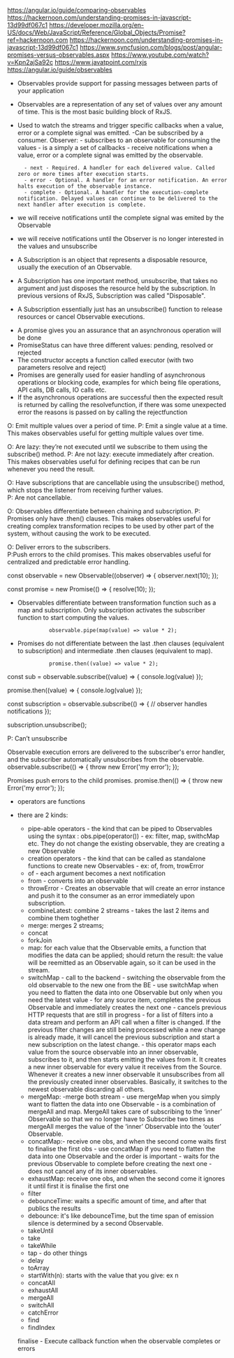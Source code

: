 <!-- Documentation -->

https://angular.io/guide/comparing-observables https://hackernoon.com/understanding-promises-in-javascript-13d99df067c1
https://developer.mozilla.org/en-US/docs/Web/JavaScript/Reference/Global_Objects/Promise?ref=hackernoon.com
https://hackernoon.com/understanding-promises-in-javascript-13d99df067c1
https://www.syncfusion.com/blogs/post/angular-promises-versus-observables.aspx
https://www.youtube.com/watch?v=Kpn2ajSa92c
https://www.javatpoint.com/rxjs
https://angular.io/guide/observables



<!-- Observables -->

- Observables provide support for passing messages between parts of your application
- Observables are a representation of any set of values over any amount of time. This is the most basic building block of RxJS.
- Used to watch the streams and trigger specific callbacks when a value, error or a complete signal was emitted. -Can be subscribed by a consumer.
    Observer:
        - subscribes to an observable for consuming the values
        - is a simply a set of callbacks
        - receive notifications when a value, error or a complete signal was emitted by the observable.

        - next - Required. A handler for each delivered value. Called zero or more times after execution starts.
        - error - Optional. A handler for an error notification. An error halts execution of the observable instance.
        - complete - Optional. A handler for the execution-complete notification. Delayed values can continue to be delivered to the next handler after execution is complete.

- we will receive notifications until the complete signal was emited by the Observable
- we will receive notifications until the Observer is no longer interested in the values and unsubscribe
- A Subscription is an object that represents a disposable resource, usually the execution of an Observable.
- A Subscription has one important method, unsubscribe, that takes no argument and just disposes the resource held by the subscription. In previous versions of RxJS, Subscription was called "Disposable".
- A Subscription essentially just has an unsubscribe() function to release resources or cancel Observable 
executions.


<!-- Promises -->

-   A promise gives you an assurance that an asynchronous operation will be done
-   PromiseStatus can have three different values: pending, resolved or rejected
-   The constructor accepts a function called executor (with two parameters resolve and reject)
-   Promises are generally used for easier handling of asynchronous operations or blocking code, examples for which being file operations, API calls, DB calls,
    IO calls etc.
-   If the asynchronous operations are successful then the expected result is returned by calling the resolvefunction, if there was some unexpected error the
    reasons is passed on by calling the rejectfunction

<!-- Difference between observable and promise -->

O: Emit multiple values over a period of time.
P: Emit a single value at a time.
This makes observables useful for getting multiple values over time.

O: Are lazy: they’re not executed until we subscribe to them using the subscribe() method.
P: Are not lazy: execute immediately after creation.
This makes observables useful for defining recipes that can be run whenever you need the result.

O: Have subscriptions that are cancellable using the unsubscribe() method, which stops the listener from receiving further values.	
P: Are not cancellable.

O: Observables differentiate between chaining and subscription.	
P: Promises only have .then() clauses.
This makes observables useful for creating complex transformation recipes to be used by other part of the system, without causing the work to be executed.

O: Deliver errors to the subscribers.	
P:Push errors to the child promises.
This makes observables useful for centralized and predictable error handling.

<!-- Creation -->
const observable = new Observable((observer) => {
    observer.next(10);
});

const promise = new Promise(() => {
    resolve(10);
});

<!-- Transform -->
- Observables differentiate between transformation function such as a map and subscription. Only subscription activates the subscriber function to start computing the values.

                observable.pipe(map(value) => value * 2);

- Promises do not differentiate between the last .then clauses (equivalent to subscription) and intermediate .then clauses (equivalent to map).

                promise.then((value) => value * 2);

<!-- Subscribe -->

const sub = observable.subscribe((value) => {
    console.log(value)
});

promise.then((value) => {
    console.log(value)
});

<!-- Unsubscribe -->
const subscription = observable.subscribe(() => {
  // observer handles notifications
});

subscription.unsubscribe();

P: Can’t unsubscribe

<!-- Error handling -->
Observable execution errors are delivered to the subscriber's error handler, and the subscriber automatically unsubscribes from the observable.
    observable.subscribe(() => {
        throw new Error('my error');
    });

Promises push errors to the child promises.
    promise.then(() => {
        throw new Error('my error');
    });

<!-- RXJS Operators -->
- operators are functions
- there are 2 kinds:
    - pipe-able operators - the kind that can be piped to Observables using the syntax : obs.pipe(operator()) - ex: filter, map, swithcMap etc. They do not change the existing observable, they are creating a new Observable
    - creation operators - the kind that can be called as standalone functions to create new Observables - ex: of, from, trowError

    <!-- Operators
 <!-- Creation Operators -->

- of  - each argument becomes a next notification
- from - converts into an observable
- throwError - Creates an observable that will create an error instance and push it to the consumer as an error immediately upon subscription.


<!-- Join Creation Operators: these are Observable creation operators that also have join functionality -- emitting values of multiple source Observables. -->
- combineLatest: combine 2 streams - takes the last 2 items and combine them toghether
- merge: merges 2 streams;
- concat
- forkJoin

<!-- Transformation Operators -->
- map: for each value that the Observable emits, a function that modifies the data can be applied;
       should return the result: the value will be reemitted as an Observable again, so it can be used in the stream.
- switchMap - call to the backend - switching the observable from the old observable to the new one from the BE
            - use switchMap when you need to flatten the data into one Observable but only when you need the latest value
            - for any source item, completes the previous Observable and immediately creates the next one
            - cancels previous HTTP requests that are still in progress
            - for a list of filters into a data stream and perform an API call when a filter is changed. If the previous filter changes are still being processed while a new change is already made, it will cancel the previous subscription and start a new subscription on the latest change.
            - this operator maps each value from the source observable into an inner observable, subscribes to it, and then starts emitting the values from it. It creates a new inner observable for every value it receives from the Source. Whenever it creates a new inner observable it unsubscribes from all the previously created inner observables. Basically, it switches to the newest observable discarding all others.
- mergeMap: -merge both stream
            - use mergeMap when you simply want to flatten the data into one Observable
            - is a combination of mergeAll and map. MergeAll takes care of subscribing to the ‘inner’ Observable so that we no longer have to Subscribe two times as mergeAll merges the value of the ‘inner’ Observable into the ‘outer’ Observable.
- concatMap:- receive one obs, and when the second come waits first to finalise the first obs
            - use concatMap if you need to flatten the data into one Observable and the order is important
            - waits for the previous Observable to complete before creating the next one
            - does not cancel any of its inner observables.
- exhaustMap:  receive one obs, and when the second come it ignores it until  first it is  finalise the first one

<!-- Filtering Operators -->
- filter
- debounceTime: waits a specific amount of time, and after that publics the results
- debounce: it's like debounceTime, but the time span of emission silence is determined by a second Observable.
- takeUntil
- take
- takeWhile

<!-- Utility Operators -->
- tap - do other things
- delay
- toArray

<!-- Join Opeators -->
- startWith(n): starts with the value that you give: ex n
- concatAll
- exhaustAll
- mergeAll
- switchAll

<!-- Error Handling Operators -->
- catchError

<!-- Conditional and Boolean Operators -->
- find
- findIndex


finalise  - Execute callback function when the observable completes or errors


